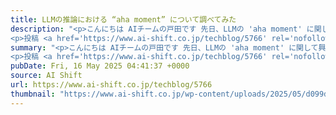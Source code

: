 ```yaml
---
title: LLMの推論における “aha moment” について調べてみた
description: "<p>こんにちは AIチームの戸田です 先日、LLMの 'aha moment' に関して興味を持ち、関連論文やWeb上の記事を読んでみたところ、賛否両論の様々な見解があり興味深かったので、今回はその内容を共有したいと思います [&#8230;]</p>
<p>投稿 <a href='https://www.ai-shift.co.jp/techblog/5766' rel='nofollow'>LLMの推論における &#8220;aha moment&#8221; について調べてみた</a> は <a href='https://www.ai-shift.co.jp' rel='nofollow'>株式会社AI Shift</a> に最初に表示されました。</p>"
summary: "<p>こんにちは AIチームの戸田です 先日、LLMの 'aha moment' に関して興味を持ち、関連論文やWeb上の記事を読んでみたところ、賛否両論の様々な見解があり興味深かったので、今回はその内容を共有したいと思います [&#8230;]</p>
<p>投稿 <a href='https://www.ai-shift.co.jp/techblog/5766' rel='nofollow'>LLMの推論における &#8220;aha moment&#8221; について調べてみた</a> は <a href='https://www.ai-shift.co.jp' rel='nofollow'>株式会社AI Shift</a> に最初に表示されました。</p>"
pubDate: Fri, 16 May 2025 04:41:37 +0000
source: AI Shift
url: https://www.ai-shift.co.jp/techblog/5766
thumbnail: "https://www.ai-shift.co.jp/wp-content/uploads/2025/05/d099d886ed65ef765625779e628d2c5f.png"
---
```


